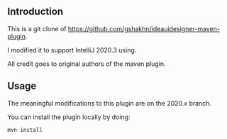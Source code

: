 Introduction
-----------

This is a git clone of https://github.com/gshakhn/ideauidesigner-maven-plugin.

I modified it to support IntelliJ 2020.3 using.

All credit goes to original authors of the maven plugin.

Usage
-----

The meaningful modifications to this plugin are on the 2020.x branch.

You can install the plugin locally by doing:

    mvn install
